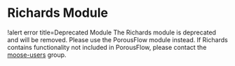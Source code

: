 # Richards Module

!alert error title=Deprecated Module
The Richards module is deprecated and will be removed. Please use the PorousFlow module instead. If
Richards contains functionality not included in PorousFlow, please contact the
[moose-users](mailto:moose-users@googlegroups.com) group.
